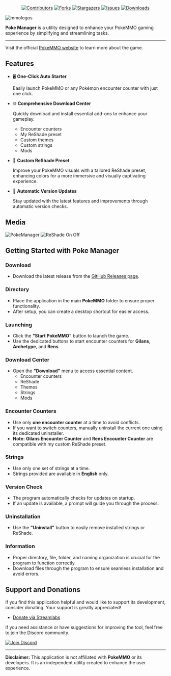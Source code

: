 <div align="center">
   
[![Contributors][contributors-shield]][contributors-url]
[![Forks][forks-shield]][forks-url]
[![Stargazers][stars-shield]][stars-url]
[![Issues][issues-shield]][issues-url]
[![Downloads][downloads-shield]][downloads-url]

</div>

![mmologos](https://github.com/Ryukotsuki/Poke-Manager/assets/50199421/0dce132b-8882-4ca0-9719-43e03903c6e9)

**Poke Manager** is a utility designed to enhance your PokeMMO gaming experience by simplifying and streamlining tasks.

---

Visit the official [PokeMMO website](https://pokemmo.com/) to learn more about the game.

## Features

- 🖥️ **One-Click Auto Starter**

  Easily launch PokeMMO or any Pokémon encounter counter with just one click.

- 🌐 **Comprehensive Download Center**
  
  Quickly download and install essential add-ons to enhance your gameplay.
  - Encounter counters
  - My ReShade preset
  - Custom themes
  - Custom strings
  - Mods
 
- 🎨 **Custom ReShade Preset**
  
  Improve your PokeMMO visuals with a tailored ReShade preset, enhancing colors for a more immersive and visually captivating experience.

- 🚀 **Automatic Version Updates**
  
  Stay updated with the latest features and improvements through automatic version checks.


## Media
![PokeManager](https://github.com/user-attachments/assets/6fcf8abc-1c50-4bd1-a6c5-edee8b1c1e37)
![ReShade On Off](https://github.com/Ryukotsuki/PokeMMO-Manager/assets/50199421/2b98cbdf-8b65-4721-9202-f622b64c72fa)


## Getting Started with Poke Manager

###  **Download**  
- Download the latest release from the [GitHub Releases page](https://github.com/Ryukotsuki/PokeMMO-Manager/releases).

###  **Directory**  
- Place the application in the main **PokeMMO** folder to ensure proper functionality.
- After setup, you can create a desktop shortcut for easier access.

###  **Launching**  
- Click the **"Start PokeMMO"** button to launch the game.
- Use the dedicated buttons to start encounter counters for **Gilans**, **Archetype**, and **Rens**.

###  **Download Center**  
- Open the **"Download"** menu to access essential content.
  - Encounter counters
  - ReShade
  - Themes
  - Strings
  - Mods

###  **Encounter Counters**  
- Use only **one encounter counter** at a time to avoid conflicts.  
- If you want to switch counters, manually uninstall the current one using its dedicated uninstaller.  
- **Note:** **Gilans Encounter Counter** and **Rens Encounter Counter** are compatible with my custom ReShade preset.  

###  **Strings**  
- Use only one set of strings at a time.
- Strings provided are available in **English** only.

###  **Version Check**
- The program automatically checks for updates on startup.
- If an update is available, a prompt will guide you through the process.

###  **Uninstallation**
- Use the **"Uninstall"** button to easily remove installed strings or ReShade.

###  **Information**
- Proper directory, file, folder, and naming organization is crucial for the program to function correctly.
- Download files through the program to ensure seamless installation and avoid errors.


## Support and Donations

If you find this application helpful and would like to support its development, consider donating. Your support is greatly appreciated!

- [Donate via Streamlabs](https://streamlabs.com/ryukotsukii/tip) 

If you need assistance or have suggestions for improving the tool, feel free to join the Discord community.

[![Join Discord](https://github.com/user-attachments/assets/09fb5822-5e82-431b-b9cc-bbd4111ba48b)](https://discord.gg/HdfjKbPNc9)

---

**Disclaimer:** This application is not affiliated with **PokeMMO** or its developers. It is an independent utility created to enhance the user experience.  



[contributors-shield]: https://img.shields.io/github/contributors/Ryukotsuki/Poke-Manager.svg?style=for-the-badge
[contributors-url]: https://github.com/ryukotsuki/poke-manager/graphs/contributors
[downloads-shield]: https://img.shields.io/github/downloads/Ryukotsuki/Poke-Manager/total?style=for-the-badge
[downloads-url]: https://github.com/Ryukotsuki/Poke-Manager/releases
[forks-shield]: https://img.shields.io/github/forks/Ryukotsuki/Poke-Manager.svg?style=for-the-badge
[forks-url]: https://github.com/Ryukotsuki/Poke-Manager/network/members
[stars-shield]: https://img.shields.io/github/stars/Ryukotsuki/Poke-Manager.svg?style=for-the-badge
[stars-url]: https://github.com/Ryukotsuki/Poke-Manager/stargazers
[issues-shield]: https://img.shields.io/github/issues/Ryukotsuki/Poke-Manager.svg?style=for-the-badge
[issues-url]: https://github.com/Ryukotsuki/Poke-Manager/issues

